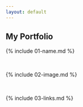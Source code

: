 ```yaml
---
layout: default
---
```


## My Portfolio

{% include 01-name.md %}

<br>

{% include 02-image.md %}

<br>

{% include 03-links.md %}

